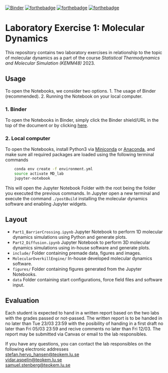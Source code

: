 [![Binder](https://mybinder.org/badge_logo.svg)](https://mybinder.org/v2/gh/TeamOverkill/MD_lab/HEAD) [![forthebadge](https://forthebadge.com/images/badges/made-with-c-plus-plus.svg)](https://forthebadge.com) [![forthebadge](https://forthebadge.com/images/badges/made-with-python.svg)](https://forthebadge.com) [![forthebadge](https://forthebadge.com/images/badges/you-didnt-ask-for-this.svg)](https://forthebadge.com)
# Laboratory Exercise 1: Molecular Dynamics
This repository contains two laboratory exercises in relationship to the topic of molecular dynamics as a part of the course _Statistical Thermodynamics and Molecular Simulation (KEMM48)_ 2023.

## Usage
To open the Notebooks, we consider two options. 1. The usage of Binder (recommended). 2. Running the Notebook on your local computer.
### 1. Binder
To open the Notebooks in Binder, simply click the Binder shield/URL in the top of the document or by clicking [here](https://mybinder.org/v2/gh/TeamOverkill/MD_lab/HEAD).
### 2. Local computer
To open the Notebooks, install Python3 via [Miniconda](https://conda.io/miniconda.html) or [Anaconda](https://www.anaconda.com/distribution/), and make sure all required packages are loaded using the following terminal commands
```bash
	conda env create -f environment.yml
	source activate MD_lab 
	jupyter-notebook
```
This will open the Jupyter Notebook Folder with the root being the folder you executed the previous commands. In Jupyter open a new terminal and execute the command `./postBuild` installing the molecular dynamics software and enabling Jupyter widgets.

## Layout
- `Part1_BarrierCrossing.ipynb` Jupyter Notebook to perform 1D molecular dynamics simulations using Python and generate plots.
- `Part2_Diffusion.ipynb` Jupyter Notebook to perform 3D molecular dynamics simulations using in-house software and generate plots.
- `include/` Folder containing premade data, figures and images.
- `MolecularOverkillEngine/` In-house developed molecular dynamics software.
- `figures/` Folder containing figures generated from the Jupyter Notebooks.
- `data` Folder containing start configurations, force field files and software input.

## Evaluation
Each student is expected to hand in a written report based on the two labs with the grades passed or not-passed. The written report is to be handed in no later than Tue 23/03 23:59 with the posibility of handing in a first draft no later than Fri 05/03 23:59 and recive comments no later than Fri 12/03. The report may be submitted via Canvas or email to the lab responsibles.


If you have any questions, you can contact the lab responsibles on the following electronic addresses<br/>
stefan.hervo_hansen@teokem.lu.se<br/>
vidar.aspelin@teokem.lu.se<br/>
samuel.stenberg@teokem.lu.se<br/>

